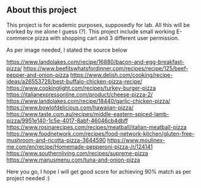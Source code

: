 
## About this project

This project is for academic purposes, supposedly for lab. All this will be worked by me alone I guess (?). This project include small working E-commerce pizza with shopping cart and 3 different user permission.

As per image needed, I stated the source below

https://www.landolakes.com/recipe/16880/bacon-and-egg-breakfast-pizza/
https://www.beefitswhatsfordinner.com/recipes/recipe/125/beef-pepper-and-onion-pizza
https://www.delish.com/cooking/recipe-ideas/a26553728/best-buffalo-chicken-pizza-recipe/
https://www.cookinglight.com/recipes/turkey-burger-pizza
https://italianexpressonline.com/product/cheese-pizza-2/
https://www.landolakes.com/recipe/18440/garlic-chicken-pizza/
https://www.bowlofdelicious.com/hawaiian-pizza/
https://www.taste.com.au/recipes/middle-eastern-spiced-lamb-pizza/9951e140-1c5e-4017-8abf-46046cb4dbff
https://www.rosinarecipes.com/recipes/meatball/italian-meatball-pizza
https://www.foodnetwork.com/recipes/food-network-kitchen/gluten-free-mushroom-and-ricotta-pizza-3644590
https://www.moulinex-me.com/en/recipe/Homemade-pepperoni-pizza-/r/124141
https://www.southernliving.com/recipes/supreme-pizza
https://www.manusmenu.com/tuna-and-onion-pizza


Here you go, I hope I will get good score for achieving 90% match as per project needed :)
